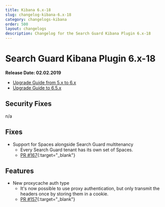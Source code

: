 ```yaml
---
title: Kibana 6.x-18
slug: changelog-kibana-6.x-18
category: changelogs-kibana
order: 500
layout: changelogs
description: Changelog for the Search Guard Kibana Plugin 6.x-18
---
```


<!---
Copryight 2010 floragunn GmbH
-->

# Search Guard Kibana Plugin 6.x-18

**Release Date: 02.02.2019**

* [Upgrade Guide from 5.x to 6.x](upgrading-5-6)
* [Upgrade Guide to 6.5.x](upgrading-560)

## Security Fixes

n/a

## Fixes

* Support for Spaces alongside Search Guard multitenancy
  * Every Search Guard tenant has its own set of Spaces.
  * [PR #167](https://github.com/floragunncom/search-guard-kibana-plugin/pull/167){:target="_blank"}

## Features

* New proxycache auth type
  * It's now possible to use proxy authentication, but only transmit the headers once by storing them in a cookie.
  * [PR #157](https://github.com/floragunncom/search-guard-kibana-plugin/pull/157){:target="_blank"}